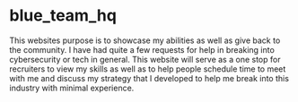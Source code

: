 # blue_team_hq
This websites purpose is to showcase my abilities as well as give back to the community. I have had quite a few requests for help in breaking into cybersecurity or tech in general.
This website will serve as a one stop for recruiters to view my skills as well as to help people schedule time to meet with me and discuss my strategy that I developed to help me break into this industry with minimal experience.

